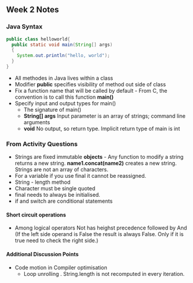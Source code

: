 ## Week 2 Notes 

### Java Syntax 

```Java
public class helloworld{
  public static void main(String[] args)
  {
    System.out.println("hello, world");
  }
}
```
* All methodes in Java lives within a class
* Modifier **public** specifies visibility of method out side of class
* Fix a function name that will be called by default - From C, the convention is to call this function **main()**
* Specify input and output types for main()
  - The signature of main()
  - **String[] args** Input parameter is an array of strings; command line arguments 
  - **void** No output, so return type. Implicit return type of main is int

### From Activity Questions 
* Strings are fixed immutable **objects** - Any function to modify a string returns a new string. **name1.concat(name2)** creates a new string. Strings are not an array of characters.
* For a variable if you use final it cannot be reassigned.
* String - length method 
* Character must be single quoted 
* final needs to always be initialised. 
* if and switch are conditional statements
#### Short circuit operations 
* Among logical operators Not has heighst precedence followed by And (If the left side operand is False the result is always False. Only if it is true need to check the right side.)

#### Additional Discussion Points
* Code motion in Compiler optimisation 
  - Loop unrolling . String.length is not recomputed in every iteration.
